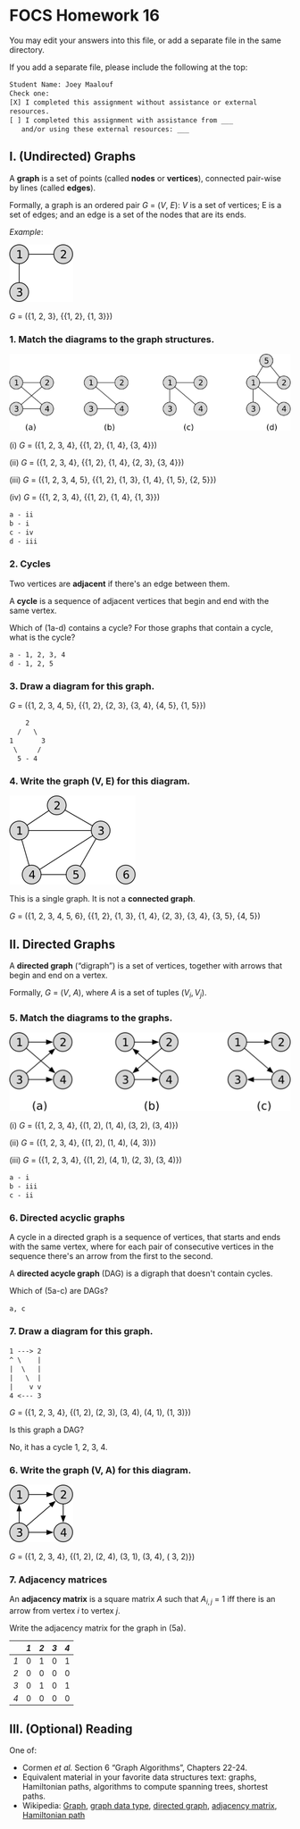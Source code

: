 # FOCS Homework 16

You may edit your answers into this file, or add a separate file in the same directory.

If you add a separate file, please include the following at the top:

```
Student Name: Joey Maalouf
Check one:
[X] I completed this assignment without assistance or external resources.
[ ] I completed this assignment with assistance from ___
   and/or using these external resources: ___
```

## I. (Undirected) Graphs

A **graph** is a set of points (called **nodes** or **vertices**), connected pair-wise by lines (called **edges**).

Formally, a graph is an ordered pair *G* = (*V*, *E*): *V* is a set of vertices; E is a set of edges; and an edge is a set of the nodes that are its ends.

*Example*:

![](images/graph-example.png)

*G* = ({1, 2, 3}, {{1, 2}, {1, 3}})

### 1. Match the diagrams to the graph structures.

![](images/graphs.png)

(i) *G* = ({1, 2, 3, 4}, {{1, 2}, {1, 4}, {3, 4}})

(ii) *G* = ({1, 2, 3, 4}, {{1, 2}, {1, 4}, {2, 3}, {3, 4}})

(iii) *G* = ({1, 2, 3, 4, 5}, {{1, 2}, {1, 3}, {1, 4}, {1, 5}, {2, 5}})

(iv) *G* = ({1, 2, 3, 4}, {{1, 2}, {1, 4}, {1, 3}})

```
a - ii
b - i
c - iv
d - iii
```


### 2. Cycles

Two vertices are **adjacent** if there's an edge between them.

A **cycle** is a sequence of adjacent vertices that begin and end with the same vertex.

Which of (1a-d) contains a cycle? For those graphs that contain a cycle, what is the cycle?

```
a - 1, 2, 3, 4
d - 1, 2, 5
```


### 3. Draw a diagram for this graph.

*G* = ({1, 2, 3, 4, 5}, {{1, 2}, {2, 3}, {3, 4}, {4, 5}, {1, 5}})

```
    2
  /   \
1       3
 \     /
  5 - 4
```


### 4. Write the graph (V, E) for this diagram.

![](images/graph.png)

This is a single graph. It is not a **connected graph**.

*G* = ({1, 2, 3, 4, 5, 6}, {{1, 2}, {1, 3}, {1, 4}, {2, 3}, {3, 4}, {3, 5}, {4, 5})


## II. Directed Graphs

A **directed graph** (“digraph”) is a set of vertices, together with arrows that begin and end on a vertex.

Formally, *G* = (*V*, *A*), where *A* is a set of tuples $(V_i, V_j)$.

### 5. Match the diagrams to the graphs.

![](images/digraphs.png)

(i) *G* = ({1, 2, 3, 4}, {(1, 2), (1, 4), (3, 2), (3, 4)})

(ii) *G* = ({1, 2, 3, 4}, {(1, 2), (1, 4), (4, 3)})

(iii) *G* = ({1, 2, 3, 4}, {(1, 2), (4, 1), (2, 3), (3, 4)})

```
a - i
b - iii
c - ii
```


### 6. Directed acyclic graphs

A cycle in a directed graph is a sequence of vertices, that starts and ends with the same vertex, where for each pair of consecutive vertices in the sequence there's an arrow from the first to the second.

A **directed acycle graph** (DAG) is a digraph that doesn't contain cycles.

Which of (5a-c) are DAGs?

`a, c`


### 7. Draw a diagram for this graph.

```
1 ---> 2
^ \    |
|  \   |
|   \  |
|    v v
4 <--- 3
```

*G* = ({1, 2, 3, 4}, {(1, 2), (2, 3), (3, 4), (4, 1), (1, 3)})

Is this graph a DAG?

No, it has a cycle 1, 2, 3, 4.


### 6. Write the graph (V, A) for this diagram.

![](images/digraph.png)

*G* = ({1, 2, 3, 4}, {(1, 2), (2, 4), (3, 1), (3, 4), ( 3, 2)})


### 7. Adjacency matrices 

An **adjacency matrix** is a square matrix *A* such that $A_{i,j}$ = 1 iff there is an arrow from vertex *i* to vertex *j*.

Write the adjacency matrix for the graph in (5a).

|   |_1_|_2_|_3_|_4_|
|:-:|:-:|:-:|:-:|:-:|
|_1_| 0 | 1 | 0 | 1 |
|_2_| 0 | 0 | 0 | 0 |
|_3_| 0 | 1 | 0 | 1 |
|_4_| 0 | 0 | 0 | 0 |


## III. (Optional) Reading

One of:

* Cormen *et al.* Section 6 “Graph Algorithms”, Chapters 22-24.
* Equivalent material in your favorite data structures text: graphs, Hamiltonian paths, algorithms to compute spanning trees, shortest paths.
* Wikipedia: [Graph](https://en.wikipedia.org/wiki/Graph_(discrete_mathematics)), [graph data type](https://en.wikipedia.org/wiki/Graph_(abstract_data_type)), [directed graph](https://en.wikipedia.org/wiki/Directed_graph), [adjacency matrix](https://en.wikipedia.org/wiki/Adjacency_matrix), [Hamiltonian path](https://en.wikipedia.org/wiki/Hamiltonian_path)
